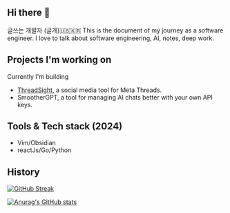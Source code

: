 
## Hi there 👋
<!-- <div id="badges">
  <a href="https://www.linkedin.com/in/joonhyeok-ahn/">
    <img src="https://img.shields.io/badge/LinkedIn-blue?style=for-the-badge&logo=linkedin&logoColor=white" alt="LinkedIn Badge"/>
  </a>
  <a href="https://twitter.com/bitethecode">
    <img src="https://img.shields.io/badge/Twitter-blue?style=for-the-badge&logo=twitter&logoColor=white" alt="Twitter Badge"/>
  </a>
</div -->

글쓰는 개발자 (글개)🇺🇸🇰🇷 This is the document of my journey as a software engineer. I love to talk about software engineering, AI, notes, deep work. 

## Projects I'm working on
Currently I'm building
- [ThreadSight](threadsight.xyz), a social media tool for Meta Threads.
- SmootherGPT, a tool for managing AI chats better with your own API keys.



## Tools & Tech stack (2024)
- Vim/Obsidian
- reactJs/Go/Python

## History 
[![GitHub Streak](https://streak-stats.demolab.com/?user=the-writer-dev&theme=dark&fire=fff)](https://git.io/streak-stats)

[![Anurag's GitHub stats](https://github-readme-stats.vercel.app/api?username=the-writer-dev&count_private=true&show_icons=true&theme=dark)](https://github.com/anuraghazra/github-readme-stats)
